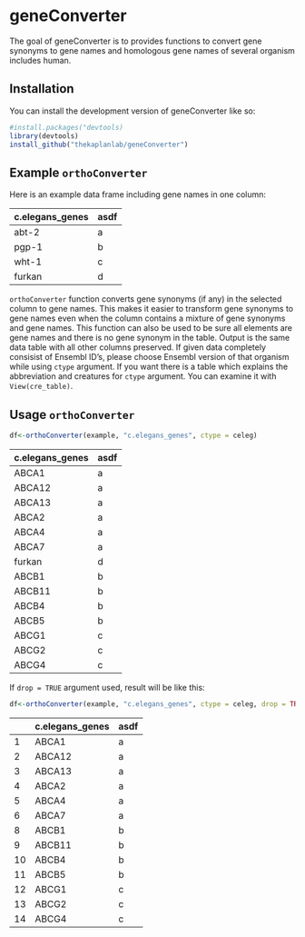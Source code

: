 
<!-- README.md is generated from README.Rmd. Please edit that file -->

# geneConverter

<!-- badges: start -->
<!-- badges: end -->

The goal of geneConverter is to provides functions to convert gene
synonyms to gene names and homologous gene names of several organism
includes human.

## Installation

You can install the development version of geneConverter like so:

``` r
#install.packages("devtools)
library(devtools)
install_github("thekaplanlab/geneConverter")
```

## Example `orthoConverter`

Here is an example data frame including gene names in one column:

| c.elegans_genes | asdf |
|:----------------|:-----|
| abt-2           | a    |
| pgp-1           | b    |
| wht-1           | c    |
| furkan          | d    |

`orthoConverter` function converts gene synonyms (if any) in the
selected column to gene names. This makes it easier to transform gene
synonyms to gene names even when the column contains a mixture of gene
synonyms and gene names. This function can also be used to be sure all
elements are gene names and there is no gene synonym in the table.
Output is the same data table with all other columns preserved. If given
data completely consisist of Ensembl ID’s, please choose Ensembl version
of that organism while using `ctype` argument. If you want there is a
table which explains the abbreviation and creatures for `ctype`
argument. You can examine it with `View(cre_table)`.

## Usage `orthoConverter`

``` r
df<-orthoConverter(example, "c.elegans_genes", ctype = celeg)
```

| c.elegans_genes | asdf |
|:----------------|:-----|
| ABCA1           | a    |
| ABCA12          | a    |
| ABCA13          | a    |
| ABCA2           | a    |
| ABCA4           | a    |
| ABCA7           | a    |
| furkan          | d    |
| ABCB1           | b    |
| ABCB11          | b    |
| ABCB4           | b    |
| ABCB5           | b    |
| ABCG1           | c    |
| ABCG2           | c    |
| ABCG4           | c    |

If `drop = TRUE` argument used, result will be like this:

``` r
df<-orthoConverter(example, "c.elegans_genes", ctype = celeg, drop = TRUE)
```

|     | c.elegans_genes | asdf |
|-----|:----------------|:-----|
| 1   | ABCA1           | a    |
| 2   | ABCA12          | a    |
| 3   | ABCA13          | a    |
| 4   | ABCA2           | a    |
| 5   | ABCA4           | a    |
| 6   | ABCA7           | a    |
| 8   | ABCB1           | b    |
| 9   | ABCB11          | b    |
| 10  | ABCB4           | b    |
| 11  | ABCB5           | b    |
| 12  | ABCG1           | c    |
| 13  | ABCG2           | c    |
| 14  | ABCG4           | c    |
